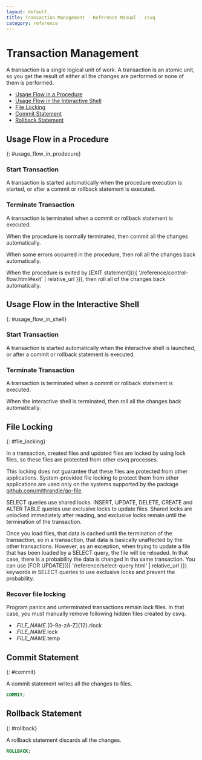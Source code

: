 ```yaml
---
layout: default
title: Transaction Management - Reference Manual - csvq
category: reference
---
```


# Transaction Management

A transaction is a single logical unit of work.
A transaction is an atomic unit, so you get the result of either all the changes are performed or none of them is performed.

* [Usage Flow in a Procedure](#usage_flow_in_prodecure)
* [Usage Flow in the Interactive Shell](#usage_flow_in_shell)
* [File Locking](#file_locking)
* [Commit Statement](#commit)
* [Rollback Statement](#rollback)

## Usage Flow in a Procedure
{: #usage_flow_in_prodecure}

### Start Transaction

A transaction is started automatically when the procedure execution is started, or after a commit or rollback statement is executed.

### Terminate Transaction

A transaction is terminated when a commit or rollback statement is executed.

When the procedure is normally terminated, then commit all the changes automatically.

When some errors occurred in the procedure, then roll all the changes back automatically.

When the procedure is exited by [EXIT statement]({{ '/reference/control-flow.html#exit' | relative_url }}), then roll all of the changes back automatically.

## Usage Flow in the Interactive Shell
{: #usage_flow_in_shell}

### Start Transaction

A transaction is started automatically when the interactive shell is launched, or after a commit or rollback statement is executed.

### Terminate Transaction

A transaction is terminated when a commit or rollback statement is executed.

When the interactive shell is terminated, then roll all the changes back automatically.


## File Locking
{: #file_locking}

In a transaction, created files and updated files are locked by using lock files, so these files are protected from other csvq processes.

This locking does not guarantee that these files are protected from other applications.
System-provided file locking to protect them from other applications are used only on the systems supported by the package [github.com/mithrandie/go-file](https://github.com/mithrandie/go-file).

SELECT queries use shared locks. INSERT, UPDATE, DELETE, CREATE and ALTER TABLE queries use exclusive locks to update files.
Shared locks are unlocked immediately after reading, and exclusive locks remain until the termination of the transaction.

Once you load files, that data is cached until the termination of the transaction, so in a transaction, that data is basically unaffected by the other transactions.
However, as an exception, when trying to update a file that has been loaded by a SELECT query, the file will be reloaded.
In that case, there is a probability the data is changed in tha same transaction.
You can use [FOR UPDATE]({{ '/reference/select-query.html' | relative_url }}) keywords in SELECT queries to use exclusive locks and prevent the probability. 

### Recover file locking

Program panics and unterminated transactions remain lock files.
In that case, you must manually remove following hidden files created by csvq.

- ._FILE_NAME_.[0-9a-zA-Z]{12}.rlock 
- ._FILE_NAME_.lock 
- ._FILE_NAME_.temp


## Commit Statement
{: #commit}

A commit statement writes all the changes to files.

```sql
COMMIT;
```

## Rollback Statement
{: #rollback}

A rollback statement discards all the changes.

```sql
ROLLBACK;
```

